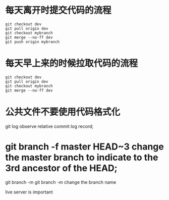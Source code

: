 # <strong>每天离开时提交代码的流程</strong>
```
git checkout dev
git pull origin dev
git checkout mybranch
git merge --no-ff dev
git push origin mybranch
```
# <strong>每天早上来的时候拉取代码的流程</strong>
```
git checkout dev
git pull origin dev
git checkout mybranch
git merge --no-ff dev
```

# 公共文件不要使用代码格式化

git log   observe relative commit log record;

git branch -f master HEAD~3
change the master branch to indicate to the 3rd ancestor of the HEAD;
=======
git branch -m <oldname> <newname>
git branch -m <newname>
change the branch name

live server is important   